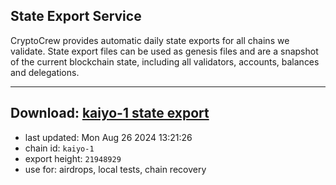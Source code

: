 ## State Export Service
CryptoCrew provides automatic daily state exports for all chains we validate. State export files can be used as genesis files and are a snapshot of the current blockchain state, including all validators, accounts, balances and delegations.

---
**Download: [kaiyo-1 state export](https://dl-eu2.ccvalidators.com/SERVICE/kujira/kaiyo-1_export_21948929.json)**
---

- last updated: Mon Aug 26 2024 13:21:26
- chain id: `kaiyo-1`
- export height: `21948929`
- use for: airdrops, local tests, chain recovery
